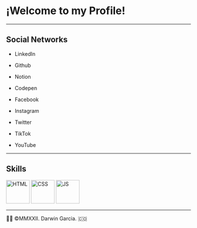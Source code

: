 # ¡Welcome to my Profile! 
- - - 
## Social Networks

* LinkedIn
* Github
* Notion
* Codepen

* Facebook
* Instagram
* Twitter
* TikTok
* YouTube
- - -
## Skills
<img src="https://www.w3.org/html/logo/downloads/HTML5_Badge.svg" width="64" height="64" alt="HTML"/> <img src="https://upload.wikimedia.org/wikipedia/commons/6/62/CSS3_logo.svg" width="64" height="64" alt="CSS"/> <img src="https://upload.wikimedia.org/wikipedia/commons/9/99/Unofficial_JavaScript_logo_2.svg" width="64" height="64" alt="JS"/>
- - -
👨‍💻 ©MMXXII. Darwin Garcia. 🇨🇴
